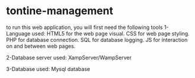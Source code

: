 # tontine-management

to run this web application, you will first need the following tools
1-Language used:
	HTML5 for the web page visual.
	CSS for web page styling.
	PHP for database connection.
	SQL for database logging.
	JS  for interaction on and between web pages.

2-Database server used:
	XampServer/WampServer

3-Database used:
	Mysql database
